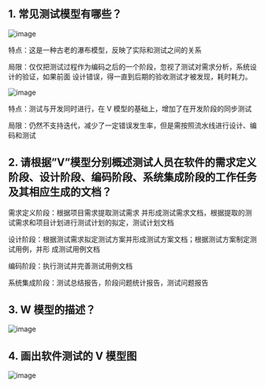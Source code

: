 
[](#anchor_2)1\. 常见测试模型有哪些？
---------------------------
![image](https://github.com/shuanghuazhao/Software-test-interview/assets/112272156/1168fc9f-9a3b-4e8c-9b7c-e5c12ad927ae)


特点：这是一种古老的瀑布模型，反映了实际和测试之间的关系

局限：仅仅把测试过程作为编码之后的一个阶段，忽视了测试对需求分析，系统设计的验证，如果前面 设计错误，得一直到后期的验收测试才被发现，耗时耗力。

![image](https://github.com/shuanghuazhao/Software-test-interview/assets/112272156/775a2a40-323a-41ee-8a7e-481a5e6da4db)


特点：测试与开发同时进行，在 V 模型的基础上，增加了在开发阶段的同步测试

局限：仍然不支持迭代，减少了一定错误发生率，但是需按照流水线进行设计、编码和测试

[](#anchor_3)2\. 请根据”V”模型分别概述测试人员在软件的需求定义阶段、设计阶段、编码阶段、系统集成阶段的工作任务及其相应生成的文档？
---------------------------------------------------------------------------

需求定义阶段：根据项目需求提取测试需求 并形成测试需求文档，根据提取的测试需求和项目计划进行测试计划的拟定，测试计划文档

设计阶段：根据测试需求拟定测试方案并形成测试方案文档；根据测试方案制定测试用例，并形 成测试用例文档

编码阶段：执行测试并完善测试用例文档

系统集成阶段：测试总结报告，阶段问题统计报告，测试问题报告

[](#anchor_4)3\. W 模型的描述？
-------------------------

![image](https://github.com/shuanghuazhao/Software-test-interview/assets/112272156/d552c50e-df69-4418-a7d7-fd448253cdec)


[](#anchor_5)4\. 画出软件测试的 V 模型图
------------------------------

![image](https://github.com/shuanghuazhao/Software-test-interview/assets/112272156/444ff4f2-c396-4426-b57d-db1a5044cd7b)
